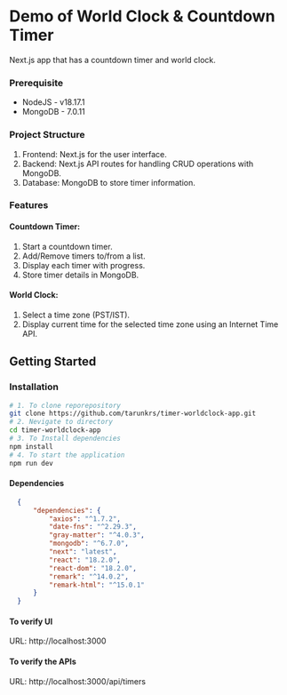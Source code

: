 # Demo of World Clock & Countdown Timer
Next.js app that has a countdown timer and world clock.

### Prerequisite
   - NodeJS - v18.17.1
   - MongoDB - 7.0.11

### Project Structure
1. Frontend: Next.js for the user interface.
2. Backend: Next.js API routes for handling CRUD operations with MongoDB.
3. Database: MongoDB to store timer information.

### Features

#### Countdown Timer:

1. Start a countdown timer.
2. Add/Remove timers to/from a list.
3. Display each timer with progress.
4. Store timer details in MongoDB.

#### World Clock:

1. Select a time zone (PST/IST).
2. Display current time for the selected time zone using an Internet Time API.

## Getting Started

### Installation
  
```bash
# 1. To clone reporepository
git clone https://github.com/tarunkrs/timer-worldclock-app.git
# 2. Nevigate to directory
cd timer-worldclock-app
# 3. To Install dependencies
npm install
# 4. To start the application
npm run dev
```
#### Dependencies
  ```JSON
    {  
        "dependencies": {
            "axios": "^1.7.2",
            "date-fns": "^2.29.3",
            "gray-matter": "^4.0.3",
            "mongodb": "^6.7.0",
            "next": "latest",
            "react": "18.2.0",
            "react-dom": "18.2.0",
            "remark": "^14.0.2",
            "remark-html": "^15.0.1"
        }
    }
  ```

#### To verify UI

   URL: http://localhost:3000

#### To verify the APIs 

   URL: http://localhost:3000/api/timers

 

